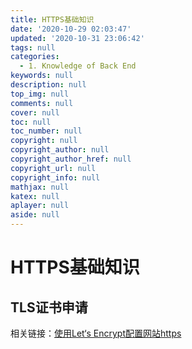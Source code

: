 ```yaml
---
title: HTTPS基础知识
date: '2020-10-29 02:03:47'
updated: '2020-10-31 23:06:42'
tags: null
categories:
  - 1. Knowledge of Back End
keywords: null
description: null
top_img: null
comments: null
cover: null
toc: null
toc_number: null
copyright: null
copyright_author: null
copyright_author_href: null
copyright_url: null
copyright_info: null
mathjax: null
katex: null
aplayer: null
aside: null
---
```


# HTTPS基础知识

## TLS证书申请

相关链接：[使用Let‘s Encrypt配置网站https](https://www.jianshu.com/p/ee5c589950d1)

